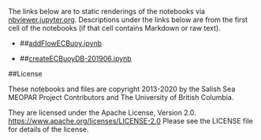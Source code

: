 The links below are to static renderings of the notebooks via
[nbviewer.jupyter.org](https://nbviewer.jupyter.org/).
Descriptions under the links below are from the first cell of the notebooks
(if that cell contains Markdown or raw text).

* ##[addFlowECBuoy.ipynb](https://nbviewer.jupyter.org/github/SalishSeaCast/analysis-elise-2/blob/master/notebooks/databases/addFlowECBuoy.ipynb)  
    
* ##[createECBuoyDB-201906.ipynb](https://nbviewer.jupyter.org/github/SalishSeaCast/analysis-elise-2/blob/master/notebooks/databases/createECBuoyDB-201906.ipynb)  
    

##License

These notebooks and files are copyright 2013-2020
by the Salish Sea MEOPAR Project Contributors
and The University of British Columbia.

They are licensed under the Apache License, Version 2.0.
https://www.apache.org/licenses/LICENSE-2.0
Please see the LICENSE file for details of the license.
